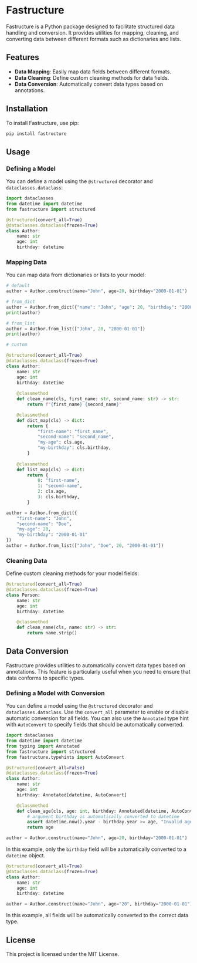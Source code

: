 # Fastructure

Fastructure is a Python package designed to facilitate structured data handling and conversion.
It provides utilities for mapping, cleaning, and converting data between different formats such as dictionaries and lists.

## Features

- **Data Mapping**: Easily map data fields between different formats.
- **Data Cleaning**: Define custom cleaning methods for data fields.
- **Data Conversion**: Automatically convert data types based on annotations.

## Installation

To install Fastructure, use pip:

```sh
pip install fastructure
```

## Usage

### Defining a Model

You can define a model using the `@structured` decorator and `dataclasses.dataclass`:

```python
import dataclasses
from datetime import datetime
from fastructure import structured

@structured(convert_all=True)
@dataclasses.dataclass(frozen=True)
class Author:
    name: str
    age: int
    birthday: datetime
```

### Mapping Data

You can map data from dictionaries or lists to your model:

```python
# default
author = Author.construct(name="John", age=20, birthday="2000-01-01")

# from_dict
author = Author.from_dict({"name": "John", "age": 20, "birthday": "2000-01-01"})
print(author)

# from_list
author = Author.from_list(["John", 20, "2000-01-01"])
print(author)
```

```python
# custom

@structured(convert_all=True)
@dataclasses.dataclass(frozen=True)
class Author:
    name: str
    age: int
    birthday: datetime
    
    @classmethod
    def clean_name(cls, first_name: str, second_name: str) -> str:
        return f"{first_name} {second_name}"

    @classmethod
    def dict_map(cls) -> dict:
        return {
            "first-name": "first_name",
            "second-name": "second_name",
            "my-age": cls.age,
            "my-birthday": cls.birthday,
        }
    
    @classmethod
    def list_map(cls) -> dict:
        return {
            0: "first-name",
            1: "second-name",
            2: cls.age,
            3: cls.birthday,
        }

author = Author.from_dict({
    "first-name": "John",
    "second-name": "Doe",
    "my-age": 20,
    "my-birthday": "2000-01-01"
})
author = Author.from_list(["John", "Doe", 20, "2000-01-01"])
```

### Cleaning Data

Define custom cleaning methods for your model fields:

```python
@structured(convert_all=True)
@dataclasses.dataclass(frozen=True)
class Person:
    name: str
    age: int
    birthday: datetime

    @classmethod
    def clean_name(cls, name: str) -> str:
        return name.strip()
```

## Data Conversion

Fastructure provides utilities to automatically convert data types based on annotations. This feature is particularly useful when you need to ensure that data conforms to specific types.

### Defining a Model with Conversion

You can define a model using the `@structured` decorator and `dataclasses.dataclass`. Use the `convert_all` parameter to enable or disable automatic conversion for all fields.
You can also use the `Annotated` type hint with `AutoConvert` to specify fields that should be automatically converted.

```python
import dataclasses
from datetime import datetime
from typing import Annotated
from fastructure import structured
from fastructure.typehints import AutoConvert

@structured(convert_all=False)
@dataclasses.dataclass(frozen=True)
class Author:
    name: str
    age: int
    birthday: Annotated[datetime, AutoConvert]

    @classmethod
    def clean_age(cls, age: int, birthday: Annotated[datetime, AutoConvert]) -> int:
        # argument birthday is automatically converted to datetime
        assert datetime.now().year - birthday.year >= age, "Invalid age"
        return age

author = Author.construct(name="John", age=20, birthday="2000-01-01")
```

In this example, only the `birthday` field will be automatically converted to a `datetime` object.

```python
@structured(convert_all=True)
@dataclasses.dataclass(frozen=True)
class Author:
    name: str
    age: int
    birthday: datetime

author = Author.construct(name="John", age="20", birthday="2000-01-01")
```

In this example, all fields will be automatically converted to the correct data type.

## License

This project is licensed under the MIT License.
